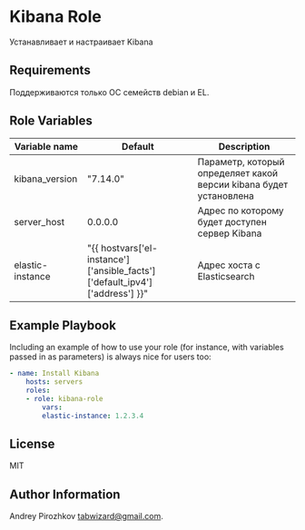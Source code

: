 Kibana Role
=========

Устанавливает и настраивает Kibana

Requirements
------------

Поддерживаются только ОС семейств debian и EL.

Role Variables
--------------

|   Variable name   |   Default   |   Description                                                      |
|-------------------|-------------|--------------------------------------------------------------------|
| kibana_version    | "7.14.0"    | Параметр, который определяет какой версии kibana будет установлена |
| server_host       | 0.0.0.0     | Адрес по которому будет доступен сервер Kibana                     |
| elastic-instance  | "{{ hostvars['el-instance']['ansible_facts']['default_ipv4']['address'] }}" | Адрес хоста с Elasticsearch                                        |

Example Playbook
----------------

Including an example of how to use your role (for instance, with variables passed in as parameters) is always nice for users too:

```yaml
- name: Install Kibana
    hosts: servers
    roles:
    - role: kibana-role
        vars:
        elastic-instance: 1.2.3.4

```

License
-------

MIT

Author Information
------------------

Andrey Pirozhkov tabwizard@gmail.com.

